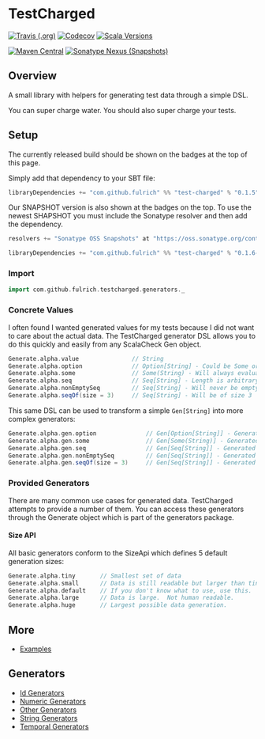 # TestCharged

[![Travis (.org)](https://img.shields.io/travis/fulrich/test-charged.svg?style=flat-square)](https://travis-ci.org/fulrich/test-charged)
[![Codecov](https://img.shields.io/codecov/c/github/fulrich/test-charged.svg?style=flat-square)](https://codecov.io/gh/fulrich/test-charged)
[![Scala Versions](https://img.shields.io/badge/scala-2.12%20%7C%202.13%20%7C%203.6-blue.svg?style=flat-square)](https://github.com/GarnerCorp/test-charged/blob/73a618b69fbed9f6bb5b1bb75874d3d44efe171c/build.sbt#L11)

[![Maven Central](https://img.shields.io/maven-central/v/com.github.fulrich/test-charged_2.12.svg?style=flat-square)](https://search.maven.org/artifact/com.github.fulrich/test-charged_2.12/0.1.1/jar)
[![Sonatype Nexus (Snapshots)](https://img.shields.io/nexus/s/https/oss.sonatype.org/com.github.fulrich/test-charged_2.12.svg?style=flat-square)](https://oss.sonatype.org/content/repositories/snapshots/com/github/fulrich/test-charged_2.12/)

## Overview

A small library with helpers for generating test data through a simple DSL.

You can super charge water.  You should also super charge your tests.

## Setup

The currently released build should be shown on the badges at the top of this page.

Simply add that dependency to your SBT file:

```scala
libraryDependencies += "com.github.fulrich" %% "test-charged" % "0.1.5"
```

Our SNAPSHOT version is also shown at the badges on the top.
To use the newest SHAPSHOT you must include the Sonatype resolver and then add the dependency.

```scala
resolvers += "Sonatype OSS Snapshots" at "https://oss.sonatype.org/content/repositories/snapshots"

libraryDependencies += "com.github.fulrich" %% "test-charged" % "0.1.6-SNAPSHOT" % "test"
```

### Import
```scala
import com.github.fulrich.testcharged.generators._
```

### Concrete Values
I often found I wanted generated values for my tests because I did not want to care about the actual data. The TestCharged generator DSL allows you to do this quickly and easily from any ScalaCheck Gen object.

```scala
Generate.alpha.value               // String
Generate.alpha.option              // Option[String] - Could be Some or None
Generate.alpha.some                // Some(String) - Will always evaluate to Some
Generate.alpha.seq                 // Seq[String] - Length is arbitrary
Generate.alpha.nonEmptySeq         // Seq[String] - Will never be empty
Generate.alpha.seqOf(size = 3)     // Seq[String] - Will be of size 3
```

This same DSL can be used to transform a simple `Gen[String]` into more complex generators:

```scala
Generate.alpha.gen.option              // Gen[Option[String]] - Generated option could be Some or None
Generate.alpha.gen.some                // Gen[Some(String)] - Generated option will always evaluate to Some
Generate.alpha.gen.seq                 // Gen[Seq[String]] - Generated sequence's length is arbitrary
Generate.alpha.gen.nonEmptySeq         // Gen[Seq[String]] - Generated sequence will never be empty
Generate.alpha.gen.seqOf(size = 3)     // Gen[Seq[String]] - Generated sequence will be of size 3
```

### Provided Generators
There are many common use cases for generated data.  TestCharged attempts to provide a number of them.
You can access these generators through the Generate object which is part of the generators package.

#### Size API
All basic generators conform to the SizeApi which defines 5 default generation sizes:

```scala
Generate.alpha.tiny       // Smallest set of data
Generate.alpha.small      // Data is still readable but larger than tiny.
Generate.alpha.default    // If you don't know what to use, use this.
Generate.alpha.large      // Data is large.  Not human readable.
Generate.alpha.huge       // Largest possible data generation.
```

## More

* [Examples](examples.md)

## Generators
* [Id Generators](id-generators.md)
* [Numeric Generators](numeric-generators.md)
* [Other Generators](other-generators.md)
* [String Generators](string-generators.md)
* [Temporal Generators](temporal-generators.md)
